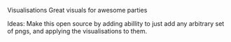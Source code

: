 Visualisations
Great visuals for awesome parties

Ideas: Make this open source by adding abillity to just add any arbitrary set of pngs, and applying the visualisations to them.
